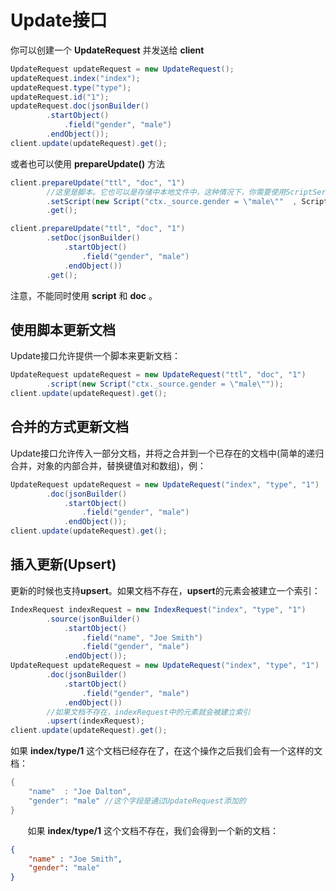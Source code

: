 # Update接口

你可以创建一个 **UpdateRequest** 并发送给 **client**

```java
UpdateRequest updateRequest = new UpdateRequest();
updateRequest.index("index");
updateRequest.type("type");
updateRequest.id("1");
updateRequest.doc(jsonBuilder()
        .startObject()
            .field("gender", "male")
        .endObject());
client.update(updateRequest).get();
```

或者也可以使用 **prepareUpdate()** 方法

```java
client.prepareUpdate("ttl", "doc", "1")
        //这里是脚本。它也可以是存储中本地文件中，这种情况下，你需要使用ScriptService.ScriptType.FILE
        .setScript(new Script("ctx._source.gender = \"male\""  , ScriptService.ScriptType.INLINE, null, null))
        .get();

client.prepareUpdate("ttl", "doc", "1")
        .setDoc(jsonBuilder()               
            .startObject()
                .field("gender", "male")
            .endObject())
        .get();
```

注意，不能同时使用 **script** 和 **doc** 。

## 使用脚本更新文档

Update接口允许提供一个脚本来更新文档：

```java
UpdateRequest updateRequest = new UpdateRequest("ttl", "doc", "1")
        .script(new Script("ctx._source.gender = \"male\""));
client.update(updateRequest).get();
```

## 合并的方式更新文档

Update接口允许传入一部分文档，并将之合并到一个已存在的文档中(简单的递归合并，对象的内部合并，替换键值对和数组)，例：

```java
UpdateRequest updateRequest = new UpdateRequest("index", "type", "1")
        .doc(jsonBuilder()
            .startObject()
                .field("gender", "male")
            .endObject());
client.update(updateRequest).get();
```

## 插入更新(Upsert)

更新的时候也支持**upsert**。如果文档不存在，**upsert**的元素会被建立一个索引：

```java
IndexRequest indexRequest = new IndexRequest("index", "type", "1")
        .source(jsonBuilder()
            .startObject()
                .field("name", "Joe Smith")
                .field("gender", "male")
            .endObject());
UpdateRequest updateRequest = new UpdateRequest("index", "type", "1")
        .doc(jsonBuilder()
            .startObject()
                .field("gender", "male")
            .endObject())
        //如果文档不存在，indexRequest中的元素就会被建立索引
        .upsert(indexRequest);              
client.update(updateRequest).get();
```

如果 **index/type/1** 这个文档已经存在了，在这个操作之后我们会有一个这样的文档：

```java
{
    "name"  : "Joe Dalton",
    "gender": "male" //这个字段是通过UpdateRequest添加的
}
```

        如果 **index/type/1** 这个文档不存在，我们会得到一个新的文档：

```json
{
    "name" : "Joe Smith",
    "gender": "male"
}
```


